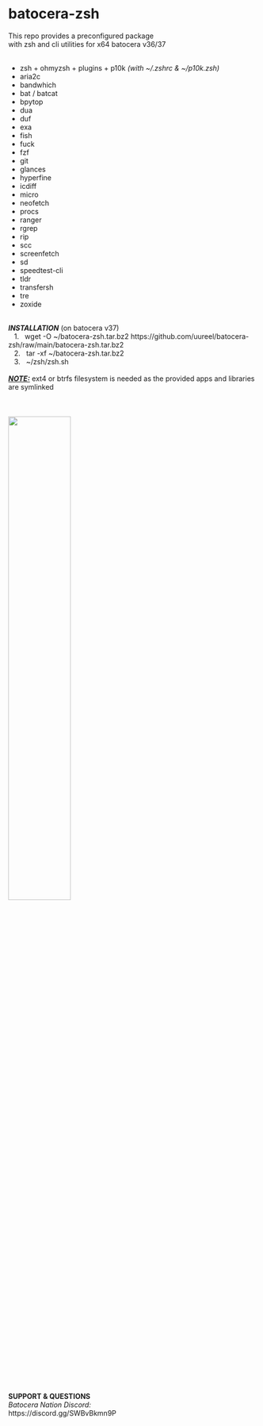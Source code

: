 # batocera-zsh
</b></i>This repo provides a preconfigured package <br>
with zsh and cli utilities for x64 batocera v36/37 </i><br><br>
- zsh + ohmyzsh + plugins + p10k <i>(with ~/.zshrc & ~/p10k.zsh)</i> 
- aria2c
- bandwhich
- bat / batcat
- bpytop 
- dua
- duf
- exa
- fish
- fuck
- fzf
- git
- glances
- hyperfine
- icdiff 
- micro
- neofetch
- procs
- ranger
- rgrep
- rip
- scc
- screenfetch
- sd
- speedtest-cli
- tldr
- transfersh
- tre
- zoxide 
</b><br>
<br>
<b><i>INSTALLATION</i></b> (on batocera v37) <br>
&nbsp;&nbsp;&nbsp;1.&nbsp;&nbsp;&nbsp;wget -O ~/batocera-zsh.tar.bz2 https://github.com/uureel/batocera-zsh/raw/main/batocera-zsh.tar.bz2 <br>
&nbsp;&nbsp;&nbsp;2.&nbsp;&nbsp;&nbsp;tar -xf ~/batocera-zsh.tar.bz2 <br>
&nbsp;&nbsp;&nbsp;3.&nbsp;&nbsp;&nbsp;~/zsh/zsh.sh <br>
</font></b></i><br>
<u><b><i>NOTE:</i></b></u> ext4 or btrfs filesystem is needed as the provided apps and libraries are symlinked <br>
</i>
<br>
<br>
<br>
<img src=https://github.com/uureel/batocera-zsh/assets/116395185/8adbb9c8-8745-48bd-9003-15616101a7ef style="width: 50%; height: 50%;"></img>
<br>
<br>
<b>SUPPORT & QUESTIONS</b> <br> 
<i>Batocera Nation Discord:</i><br>
https://discord.gg/SWBvBkmn9P
